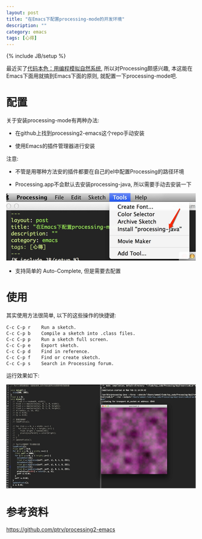 ```yaml
---
layout: post
title: "在Emacs下配置processing-mode的开发环境"
description: ""
category: emacs
tags: [心得]
---
```

{% include JB/setup %}

最近买了[代码本色：用编程模拟自然系统], 所以对Processing颇感兴趣, 本这能在Emacs下面用就搞到Emacs下面的原则, 就配置一下processing-mode吧.

# 配置 #

关于安装processing-mode有两种办法:

* 在github上找到processing2-emacs这个repo手动安装

* 使用Emacs的插件管理器进行安装

注意:

* 不管是用哪种方法安的插件都要在自己的el中配置Processing的路径环境

* Processing.app不会默认去安装processing-java, 所以需要手动去安装一下

<img style="margin-left:0" src="/img/processing-mode.jpg"/>

* 支持简单的 Auto-Complete, 但是需要去配置

# 使用 #

其实使用方法很简单, 以下的这些操作的快捷键:

```
C-c C-p r    Run a sketch.
C-c C-p b    Compile a sketch into .class files.
C-c C-p p    Run a sketch full screen.
C-c C-p e    Export sketch.
C-c C-p d    Find in reference.
C-c C-p f    Find or create sketch.
C-c C-p s    Search in Processing forum.
```

运行效果如下:

<img style="margin-left:0" src="/img/processing-run-in-emacs.jpg"/>

# 参考资料 #

<https://github.com/ptrv/processing2-emacs>

[代码本色：用编程模拟自然系统]:<http://book.douban.com/subject/26264736/>
